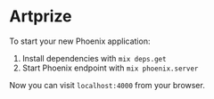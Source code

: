 # Artprize

To start your new Phoenix application:

1. Install dependencies with `mix deps.get`
2. Start Phoenix endpoint with `mix phoenix.server`

Now you can visit `localhost:4000` from your browser.
